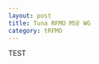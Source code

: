 ```yaml
---
layout: post
title: Tuna RFMO MSE WG
category: tRFMO
---
```

<!-- Put your html, css, and javascript here and below -->

TEST
